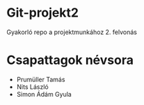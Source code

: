 # Git-projekt2
Gyakorló repo a projektmunkához 2. felvonás

# Csapattagok névsora
* Prumüller Tamás
* Nits László
* Simon Ádám Gyula

